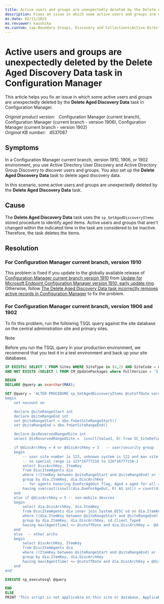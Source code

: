 ```yaml
---
title: Active users and groups are unexpectedly deleted by the Delete Aged Discovery Data task
description: Fixes an issue in which some active users and groups are unexpectedly deleted by the Delete Aged Discovery Data task in Configuration Manager.
ms.date: 02/11/2025
ms.reviewer: kaushika
ms.custom: sap:Boundary Groups, Discovery and Collections\Active Directory Discovery (all types)
---
```

# Active users and groups are unexpectedly deleted by the Delete Aged Discovery Data task in Configuration Manager

This article helps you fix an issue in which some active users and groups are unexpectedly deleted by the **Delete Aged Discovery Data** task in Configuration Manager.

_Original product version:_ &nbsp; Configuration Manager (current branch), Configuration Manager (current branch - version 1906), Configuration Manager (current branch - version 1902)  
_Original KB number:_ &nbsp; 4537087

## Symptoms

In a Configuration Manager current branch, version 1910, 1906, or 1902 environment, you use Active Directory User Discovery and Active Directory Group Discovery to discover users and groups. You also set up the **Delete Aged Discovery Data** task to delete aged discovery data.

In this scenario, some active users and groups are unexpectedly deleted by the **Delete Aged Discovery Data** task.

## Cause

The **Delete Aged Discovery Data** task uses the `sp_GetAgedDiscoveryItems` stored procedure to identify aged items. Active users and groups that aren't changed within the indicated time in the task are considered to be inactive. Therefore, the task deletes the items.

## Resolution

### For Configuration Manager current branch, version 1910

This problem is fixed if you update to the globally available release of [Configuration Manager current branch version 1910](/mem/configmgr/core/plan-design/changes/whats-new-in-version-1910) from [Update for Microsoft Endpoint Configuration Manager version 1910, early update ring](https://support.microsoft.com/help/4535819/). Otherwise, follow [The Delete Aged Discovery Data task incorrectly removes active records in Configuration Manager](https://support.microsoft.com/help/4537369) to fix the problem.

### For Configuration Manager current branch, version 1906 and 1902

To fix this problem, run the following TSQL query against the site database on the central administration site and primary sites.

> [!NOTE]
> Before you run the TSQL query in your production environment, we recommend that you test it in a test environment and back up your site databases.

```sql
IF EXISTS( SELECT 1 FROM Sites WHERE SiteType in (4,2) AND SiteCode = dbo.fnGetSiteCode() AND (BuildNumber >=8790 AND BuildNumber <8913) )
AND NOT EXISTS (SELECT 1 FROM CM_UpdatePackages where FullVersion = '5.00.8913.1012' and State = '196612')

BEGIN
DECLARE @query as nvarchar(MAX);

SET @query = 'ALTER PROCEDURE sp_GetAgedDiscoveryItems @cutoffDate varchar(100), @discArchKey int as
begin
    set nocount on

    declare @siteRangeStart int
    declare @siteRangeEnd int
    set @siteRangeStart = dbo.fnGetSiteRangeStart()
    set @siteRangeEnd = dbo.fnGetSiteRangeEnd()

    declare @isReservedRangedSite int
    select @isReservedRangedSite =  isnull(Value3, 0) from SC_SiteDefinition_Property where SiteNumber = dbo.fnGetSiteNUmber() and Name = N''ReplicatesReservedRanges''

    if @discArchKey = 4 or @discArchKey = 3   -- user/security group
    begin
        -- user site number is 123, unknown system is 122 and max site number is 128
        -- so special range is 123*16777216 to 128*16777216-1
        select DiscArchKey, ItemKey
        from DiscItemAgents dia
        where ((ItemKey between @siteRangeStart and @siteRangeEnd) or ((ItemKey between 2063597568 and 2147483647) and @isReservedRangedSite = 1))
        group by dia.ItemKey, dia.DiscArchKey
        -- for agents honoring DueForAgeOut flag, Aged = aged for all agents on all sites
        having sum(cast(isnull(dia.DueForAgeOut, 0) AS int)) = count(dia.ItemKey)  and dia.DiscArchKey = @discArchKey
    end
    else if @discArchKey = 5 -- non-mobile devices
    begin
        select dia.DiscArchKey, dia.ItemKey
        from DiscItemAgents dia inner join System_DISC sd on dia.ItemKey = sd.ItemKey
        where ((dia.ItemKey between @siteRangeStart and @siteRangeEnd) or ((dia.ItemKey between 2063597568 and 2147483647) and @isReservedRangedSite = 1))
        group by dia.ItemKey, dia.DiscArchKey, sd.Client_Type0
        having max(AgentTime) <= @cutoffDate and dia.DiscArchKey =  @discArchKey and isnull(sd.Client_Type0, 1) = 1
    end
    else  -- other archs
    begin
        select DiscArchKey, ItemKey
        from DiscItemAgents dia
        where ((ItemKey between @siteRangeStart and @siteRangeEnd) or ((ItemKey between 2063597568 and 2147483647) and @isReservedRangedSite = 1))
        group by dia.ItemKey, dia.DiscArchKey
        having max(AgentTime) <= @cutoffDate and dia.DiscArchKey = @discArchKey
    end
end'

EXECUTE sp_executesql @query

END
ELSE
PRINT 'This script is not applicable on this site or database. Applicable on CAS\PRI on version running 1902 and 1906 only.'
```
